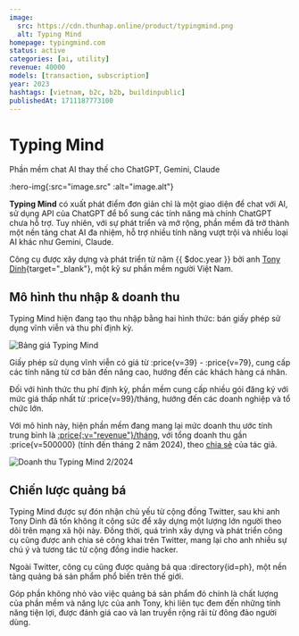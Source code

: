 ```yaml
---
image:
  src: https://cdn.thunhap.online/product/typingmind.png
  alt: Typing Mind
homepage: typingmind.com
status: active
categories: [ai, utility]
revenue: 40000
models: [transaction, subscription]
year: 2023
hashtags: [vietnam, b2c, b2b, buildinpublic]
publishedAt: 1711187773100
---
```


# Typing Mind

Phần mềm chat AI thay thế cho ChatGPT, Gemini, Claude

:hero-img{:src="image.src" :alt="image.alt"}

__Typing Mind__ có xuất phát điểm đơn giản chỉ là một giao diện để chat với AI, sử dụng API của ChatGPT để bổ sung các tính năng mà chính ChatGPT chưa hỗ trợ. Tuy nhiên, với sự phát triển và mở rộng, phần mềm đã trở thành một nền tảng chat AI đa nhiệm, hỗ trợ nhiều tính năng vượt trội và nhiều loại AI khác như Gemini, Claude.

Công cụ được xây dựng và phát triển từ năm {{ $doc.year }} bởi anh [Tony Dinh](https://twitter.com/tdinh_me){target="_blank"}, một kỹ sư phần mềm người Việt Nam.

## Mô hình thu nhập & doanh thu

Typing Mind hiện đang tạo thu nhập bằng hai hình thức: bán giấy phép sử dụng vĩnh viễn và thu phí định kỳ.

![Bảng giá Typing Mind](https://cdn.thunhap.online/product/typingmind+pricing.png)

Giấy phép sử dụng vĩnh viễn có giá từ :price{v=39} - :price{v=79}, cung cấp các tính năng từ cơ bản đến nâng cao, hướng đến các khách hàng cá nhân.

Đối với hình thức thu phí định kỳ, phần mềm cung cấp nhiều gói đăng ký với mức giá thấp nhất từ :price{v=99}/tháng, hướng đến các doanh nghiệp và tổ chức lớn.

Với mô hình này, hiện phần mềm đang mang lại mức doanh thu ước tính trung bình là [:price{:v="revenue"}/tháng](https://open.substack.com/pub/tdinh/p/another-6-figure-exit-and-the-future?selection=055c3fa3-644b-4158-ab36-990340b01d31), với tổng doanh thu gần :price{v=500000} (tính đến tháng 2 năm 2024), theo [chia sẻ](https://news.tonydinh.com/p/500k-milestone-my-reflections-after) của tác giả.

![Doanh thu Typing Mind 2/2024](https://substackcdn.com/image/fetch/f_auto,q_auto:good,fl_progressive:steep/https%3A%2F%2Fsubstack-post-media.s3.amazonaws.com%2Fpublic%2Fimages%2F7cc1c15e-af7d-4175-b0ad-e0f28758d764_3080x1572.png)

## Chiến lược quảng bá

Typing Mind được sự đón nhận chủ yếu từ cộng đồng Twitter, sau khi anh Tony Dinh đã tốn không ít công sức để xây dựng một lượng lớn người theo dõi trên mạng xã hội này. Đồng thời, quá trình xây dựng và phát triển công cụ cũng được anh chia sẻ công khai trên Twitter, mang lại cho anh nhiều sự chú ý và tương tác từ cộng đồng indie hacker.

Ngoài Twitter, công cụ cũng được quảng bá qua :directory{id=ph}, một nền tảng quảng bá sản phẩm phổ biến trên thế giới.

Góp phần không nhỏ vào việc quảng bá sản phẩm đó chính là chất lượng của phần mềm và năng lực của anh Tony, khi liên tục đem đến những tính năng tiện lợi, được đánh giá cao và lan truyền rộng rãi từ đông đảo người dùng.
